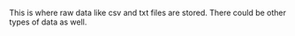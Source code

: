 This is where raw data like csv and txt files are stored. There could be other types of data as well.
